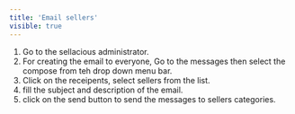 ```yaml
---
title: 'Email sellers'
visible: true
---
```


1. Go to the sellacious administrator.
2. For creating the email to everyone, Go to the messages then select the compose from teh drop down menu bar.
3. Click on the receipents, select sellers from the list.
4. fill the subject and description of the email.
5. click on the send button to send the messages to sellers categories.